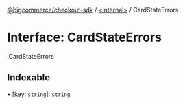 [@bigcommerce/checkout-sdk](../README.md) / [<internal\>](../modules/internal_.md) / CardStateErrors

# Interface: CardStateErrors

[<internal>](../modules/internal_.md).CardStateErrors

## Indexable

▪ [key: `string`]: `string`
